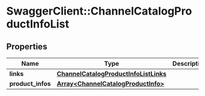 # SwaggerClient::ChannelCatalogProductInfoList

## Properties
Name | Type | Description | Notes
------------ | ------------- | ------------- | -------------
**links** | [**ChannelCatalogProductInfoListLinks**](ChannelCatalogProductInfoListLinks.md) |  | [optional] 
**product_infos** | [**Array&lt;ChannelCatalogProductInfo&gt;**](ChannelCatalogProductInfo.md) |  | [optional] 


